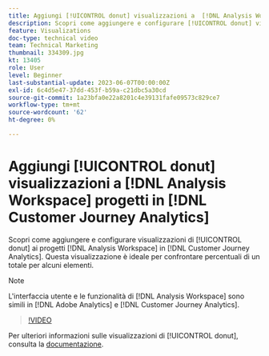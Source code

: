 ```yaml
---
title: Aggiungi [!UICONTROL donut] visualizzazioni a  [!DNL Analysis Workspace]  progetti
description: Scopri come aggiungere e configurare [!UICONTROL donut] visualizzazioni per  [!DNL Analysis Workspace]  progetti in [!DNL Customer Journey Analytics].
feature: Visualizations
doc-type: technical video
team: Technical Marketing
thumbnail: 334309.jpg
kt: 13405
role: User
level: Beginner
last-substantial-update: 2023-06-07T00:00:00Z
exl-id: 6c4d5e47-37dd-453f-b59a-c21dbc5a30cd
source-git-commit: 1a23bfa0e22a8201c4e39131fafe09573c829ce7
workflow-type: tm+mt
source-wordcount: '62'
ht-degree: 0%

---
```


# Aggiungi [!UICONTROL donut] visualizzazioni a [!DNL Analysis Workspace] progetti in [!DNL Customer Journey Analytics]

Scopri come aggiungere e configurare visualizzazioni di [!UICONTROL donut] ai progetti [!DNL Analysis Workspace] in [!DNL Customer Journey Analytics]. Questa visualizzazione è ideale per confrontare percentuali di un totale per alcuni elementi.

>[!NOTE]
>
>L&#39;interfaccia utente e le funzionalità di [!DNL Analysis Workspace] sono simili in [!DNL Adobe Analytics] e [!DNL Customer Journey Analytics].

>[!VIDEO](https://video.tv.adobe.com/v/334309/?quality=12&learn=on)

Per ulteriori informazioni sulle visualizzazioni di [!UICONTROL donut], consulta la [documentazione](https://experienceleague.adobe.com/docs/analytics-platform/using/cja-workspace/visualizations/donut.html?lang=it).
